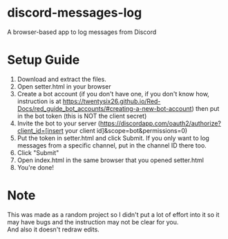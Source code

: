 # discord-messages-log
A browser-based app to log messages from Discord

# Setup Guide
1. Download and extract the files.
2. Open setter.html in your browser
3. Create a bot account (if you don't have one, if you don't know how, instruction is at https://twentysix26.github.io/Red-Docs/red_guide_bot_accounts/#creating-a-new-bot-account) then put in the bot token (this is NOT the client secret)
4. Invite the bot to your server (https://discordapp.com/oauth2/authorize?client_id=[insert your client id]&scope=bot&permissions=0)
5. Put the token in setter.html and click Submit. If you only want to log messages from a specific channel, put in the channel ID there too.
6. Click "Submit"
7. Open index.html in the same browser that you opened setter.html
8. You're done!

# Note
This was made as a random project so I didn't put a lot of effort into it so it may have bugs and the instruction may not be clear for you.  
And also it doesn't redraw edits.
